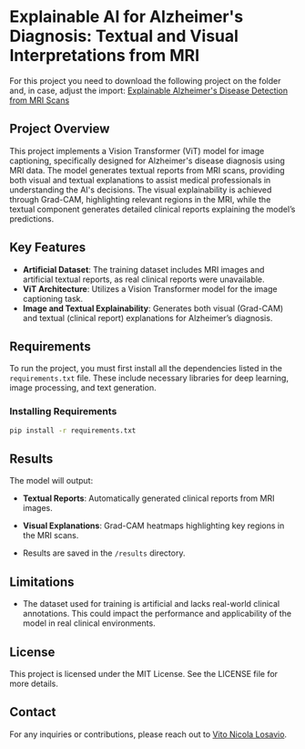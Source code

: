# Explainable AI for Alzheimer's Diagnosis: Textual and Visual Interpretations from MRI

For this project you need to download the following project on the folder and, in case, adjust the import:
[Explainable Alzheimer's Disease Detection from MRI Scans](https://github.com/katyatrufanova/explainable-alzheimers-disease-detection)

## Project Overview

This project implements a Vision Transformer (ViT) model for image captioning, specifically designed for Alzheimer's disease diagnosis using MRI data. The model generates textual reports from MRI scans, providing both visual and textual explanations to assist medical professionals in understanding the AI's decisions. The visual explainability is achieved through Grad-CAM, highlighting relevant regions in the MRI, while the textual component generates detailed clinical reports explaining the model’s predictions.

## Key Features

- **Artificial Dataset**: The training dataset includes MRI images and artificial textual reports, as real clinical reports were unavailable.
- **ViT Architecture**: Utilizes a Vision Transformer model for the image captioning task.
- **Image and Textual Explainability**: Generates both visual (Grad-CAM) and textual (clinical report) explanations for Alzheimer’s diagnosis.

## Requirements

To run the project, you must first install all the dependencies listed in the `requirements.txt` file. These include necessary libraries for deep learning, image processing, and text generation.

### Installing Requirements

```bash
pip install -r requirements.txt
```

## Results

The model will output:

- **Textual Reports**: Automatically generated clinical reports from MRI images.
- **Visual Explanations**: Grad-CAM heatmaps highlighting key regions in the MRI scans.

- Results are saved in the `/results` directory.

## Limitations

- The dataset used for training is artificial and lacks real-world clinical annotations. This could impact the performance and applicability of the model in real clinical environments.

## License

This project is licensed under the MIT License. See the LICENSE file for more details.

## Contact

For any inquiries or contributions, please reach out to [Vito Nicola Losavio](mailto:vito.nicola.losavio@gmail.com).
